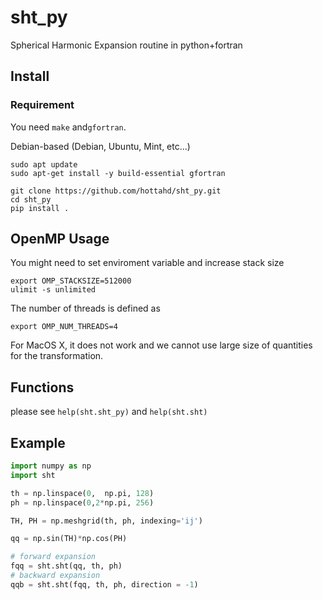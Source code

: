 # sht_py
Spherical Harmonic Expansion routine in python+fortran

## Install
### Requirement
You need `make` and`gfortran`.

Debian-based (Debian, Ubuntu, Mint, etc…)
```shell
sudo apt update
sudo apt-get install -y build-essential gfortran
```

```shell
git clone https://github.com/hottahd/sht_py.git
cd sht_py
pip install .
```

## OpenMP Usage

You might need to set enviroment variable and increase stack size
```
export OMP_STACKSIZE=512000
ulimit -s unlimited
```

The number of threads is defined as
```
export OMP_NUM_THREADS=4

```

For MacOS X, it does not work and we cannot use large size of quantities for the transformation.

## Functions
please see ```help(sht.sht_py)``` and ```help(sht.sht)```

## Example

```python
import numpy as np
import sht

th = np.linspace(0,  np.pi, 128)
ph = np.linspace(0,2*np.pi, 256)

TH, PH = np.meshgrid(th, ph, indexing='ij')

qq = np.sin(TH)*np.cos(PH)

# forward expansion
fqq = sht.sht(qq, th, ph)
# backward expansion
qqb = sht.sht(fqq, th, ph, direction = -1)


```
